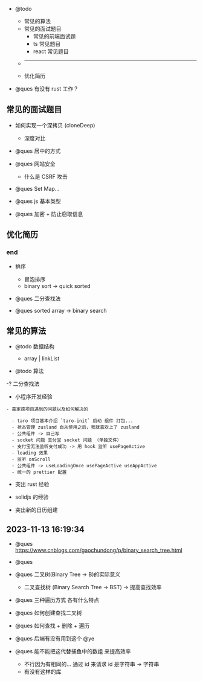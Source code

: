- @todo

  - 常见的算法
  - 常见的面试题目
    - 常见的前端面试题
    - ts 常见题目
    - react 常见题目
  - ***
  - 优化简历

- @ques 有没有 rust 工作？

## 常见的面试题目

- 如何实现一个深拷贝 (cloneDeep)

  - 深度对比

- @ques 居中的方式

- @ques 网站安全

  - 什么是 CSRF 攻击

- @ques Set Map...

- @ques js 基本类型

- @ques 加密 + 防止窃取信息

## 优化简历

### end

- 排序

  - 冒泡排序
  - binary sort -> quick sorted

- @ques 二分查找法

- @ques sorted array -> binary search

## 常见的算法

- @todo 数据结构

  - array | linkList

- @todo 算法

-? 二分查找法

- 小程序开发经验

```
- 喜家德项目遇到的问题以及如何解决的

  - taro 项目基本介绍 `taro-init` 启动 组件 打包...
  - 状态管理 zusland 自从使用之后，我就喜欢上了 zusland
  - 公共组件 -> 自己写
  - socket 问题 支付宝 socket 问题 （单独文件）
  - 支付宝无法监听支付成功 -> 用 hook 监听 usePageActive
  - loading 效果
  - 监听 onScroll
  - 公共组件 -> useLoadingOnce usePageActive useAppActive
  - 统一的 prettier 配置
```

- 突出 rust 经验

- solidjs 的经验

- 突出新的日历组建

## 2023-11-13 16:19:34

- @ques https://www.cnblogs.com/gaochundong/p/binary_search_tree.html

- @ques
- @ques 二叉树(Binary Tree -> B)的实际意义

  - 二叉查找树 (Binary Search Tree -> BST) -> 提高查找效率

- @ques 三种遍历方式 各有什么特点

- @ques 如何创建查找二叉树

- @ques 如何查找 + 删除 + 遍历

- @ques 后端有没有用到这个 @ye

- @ques 能不能把这代替捕鱼中的数组 来提高效率

  - 不行因为有相同的... 通过 id 来请求 id 是字符串 -> 字符串
  - 有没有这样的库
